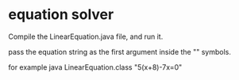 # equation solver

Compile the LinearEquation.java file, and run it.

pass the equation string as the first argument inside the "" symbols.

for example java LinearEquation.class "5(x+8)-7x=0" 
